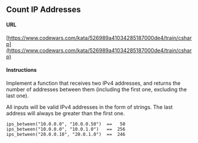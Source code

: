 ## Count IP Addresses

#### URL
[https://www.codewars.com/kata/526989a41034285187000de4/train/csharp](https://www.codewars.com/kata/526989a41034285187000de4/train/csharp)

#### Instructions
Implement a function that receives two IPv4 addresses, and returns the number of addresses between them (including the first one, excluding the last one).

All inputs will be valid IPv4 addresses in the form of strings. The last address will always be greater than the first one.

```
ips_between("10.0.0.0", "10.0.0.50")  ==   50 
ips_between("10.0.0.0", "10.0.1.0")   ==  256 
ips_between("20.0.0.10", "20.0.1.0")  ==  246
```
